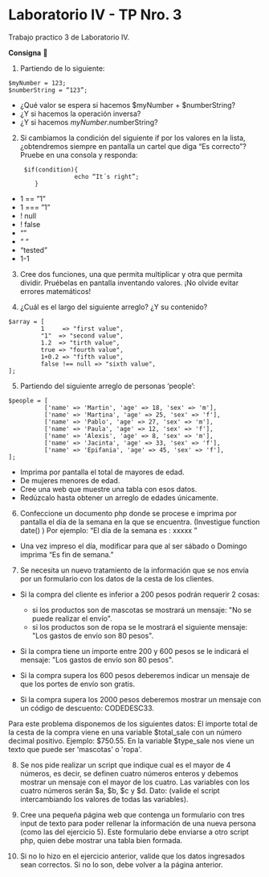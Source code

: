 # Laboratorio IV - TP Nro. 3

Trabajo practico 3 de Laboratorio IV.

**Consigna** :book:

1. Partiendo de lo siguiente:
<pre><code>$myNumber = 123; 
$numberString = “123”;
</pre></code>
  - ¿Qué valor se espera si hacemos $myNumber + $numberString? 
  - ¿Y si hacemos la operación inversa?
  - ¿Y si hacemos $myNumber.$numberString?

2.	Si cambiamos la condición del siguiente if por los valores en la lista, ¿obtendremos siempre en pantalla un cartel que diga “Es correcto”? Pruebe en una consola y responda:
       <pre><code> $if(condition){
                   echo “It´s right”; 
        }</pre></code>

  -	1 == ”1”
  -	1 === ”1”
  -	! null 
  -	! false 
  -	“” 
  -	“ “ 
  -	“tested” 
  -	1-1

3.	Cree dos funciones, una que permita multiplicar y otra que permita dividir. Pruébelas en pantalla inventando valores. ¡No olvide evitar errores matemáticos!

4.	¿Cuál es el largo del siguiente arreglo? ¿Y su contenido?
 <pre><code>$array = [  
         1     => "first value",
         "1"  => "second value",    
         1.2  => "tirth value",    
         true => "fourth value",    
         1+0.2 => "fifth value",    
         false !== null => "sixth value", 
]; </pre></code>

5.	Partiendo del siguiente arreglo de personas ‘people’:

<pre><code>$people = [ 
          ['name' => 'Martin', 'age' => 18, 'sex' => 'm'], 
          ['name' => 'Martina', 'age' => 25, 'sex' => 'f'], 
          ['name' => 'Pablo', 'age' => 27, 'sex' => 'm'], 
          ['name' => 'Paula', 'age' => 12, 'sex' => 'f'], 
          ['name' => 'Alexis', 'age' => 8, 'sex' => 'm'], 
          ['name' => 'Jacinta', 'age' => 33, 'sex' => 'f'], 
          ['name' => 'Epifania', 'age' => 45, 'sex' => 'f'], 
]; </pre></code>
  -	Imprima por pantalla el total de mayores de edad.
  -	De mujeres menores de edad. 
  -	Cree una web que muestre una tabla con esos datos. 
  -	Redúzcalo hasta obtener un arreglo de edades únicamente.

6.	Confeccione un documento php donde se procese e imprima por pantalla el día de la semana en la que se encuentra. (Investigue function date() )
Por ejemplo: “El día de la semana es : xxxxx ”

  - Una vez impreso el día, modificar para que al ser sábado o Domingo imprima “Es fin de semana.”

7.	Se necesita un nuevo tratamiento de la información que se nos envía por un formulario con los datos de la cesta de los clientes.

  - Si la compra del cliente es inferior a 200 pesos podrán requerir 2 cosas:
    - si los productos son de mascotas se mostrará un mensaje: "No se puede realizar el envío".
    - si los productos son de ropa se le mostrará el siguiente mensaje: "Los gastos de envío son 80 pesos".

  - Si la compra tiene un importe entre 200 y 600 pesos se le indicará el mensaje: "Los gastos de envío son 80 pesos".

  - Si la compra supera los 600 pesos deberemos indicar un mensaje de que los portes de envío son gratis.

  - Si la compra supera los 2000 pesos deberemos mostrar un mensaje con un código de descuento: CODEDESC33.

Para este problema disponemos de los siguientes datos:
El importe total de la cesta de la compra viene en una variable $total_sale con un número decimal positivo. Ejemplo: $750.55.
En la variable $type_sale nos viene un texto que puede ser 'mascotas' o 'ropa'.

8.	Se nos pide realizar un script que indique cual es el mayor de 4 números, es decir, se definen cuatro números enteros y debemos mostrar un mensaje con el mayor de los cuatro. Las variables con los cuatro números serán $a, $b, $c y $d.
Dato: (valide el script intercambiando los valores de todas las variables).

9.	Cree una pequeña página web que contenga un formulario con tres input de texto para poder rellenar la información de una nueva persona (como las del ejercicio 5). Este formulario debe enviarse a otro script php, quien debe mostrar una tabla bien formada.

10.	Si no lo hizo en el ejercicio anterior, valide que los datos ingresados sean correctos. Si no lo son, debe volver a la página anterior.
